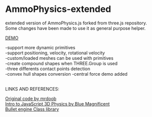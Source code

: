 # AmmoPhysics-extended

extended version of AmmoPhysics.js forked from three.js repository.\
Some changes have been made to use it as general purpose helper.

<a href="https://raw.githack.com/Oxynt/AmmoPhysics-extended/master/">DEMO</a>

-support more dynamic primitives\
-support positioning, velocity, rotational velocity\
-custom/loaded meshes can be used with primitives\
-create compound shapes when THREE.Group is used\
-three differents contact points detection\
-convex hull shapes conversion
-central force demo added

<br>
LINKS AND REFERENCES:

<a href= "https://github.com/mrdoob/three.js/blob/dev/examples/physics_ammo_instancing.html">Original code by mrdoob</a>\
<a href= "https://medium.com/@bluemagnificent/intro-to-javascript-3d-physics-using-ammo-js-and-three-js-dd48df81f591">Intro to JavaScript 3D Physics by Blue Magnificent</a>\
<a href= "https://pybullet.org/Bullet/BulletFull/annotated.html">Bullet engine Class library</a>